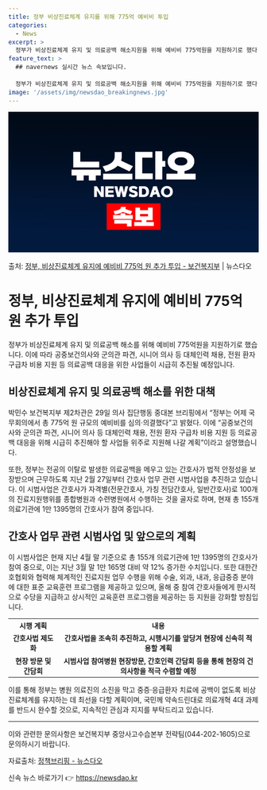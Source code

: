 ```yaml
---
title: 정부 비상진료체계 유지를 위해 775억 예비비 투입
categories:
  - News
excerpt: >
  정부가 비상진료체계 유지 및 의료공백 해소지원을 위해 예비비 775억원을 지원하기로 했다. 박민수 보건복지부…
feature_text: >
  ## navernews 실시간 뉴스 속보입니다.

  정부가 비상진료체계 유지 및 의료공백 해소지원을 위해 예비비 775억원을 지원하기로 했다. 박민수 보건복지부…
image: '/assets/img/newsdao_breakingnews.jpg'
---
```


![뉴스다오 속보](/assets/img/newsdao_breakingnews.jpg)

<p>출처: <a href="https://newsdao.kr/3942" rel="dofollow">정부, 비상진료체계 유지에 예비비 775억 원 추가 투입 - 보건복지부</a> | 뉴스다오</p>

<h1>정부, 비상진료체계 유지에 예비비 775억 원 추가 투입</h1>

<p data-ke-size="size16">정부가 비상진료체계 유지 및 의료공백 해소를 위해 예비비 775억원을 지원하기로 했습니다. 이에 따라 공중보건의사와 군의관 파견, 시니어 의사 등 대체인력 채용, 전원 환자 구급차 비용 지원 등 의료공백 대응을 위한 사업들이 시급히 추진될 예정입니다.</p>

<h2 data-ke-size="size26">비상진료체계 유지 및 의료공백 해소를 위한 대책</h2>

<p data-ke-size="size16">박민수 보건복지부 제2차관은 29일 의사 집단행동 중대본 브리핑에서 “정부는 어제 국무회의에서 총 775억 원 규모의 예비비를 심의·의결했다”고 밝혔다. 이에 “공중보건의사와 군의관 파견, 시니어 의사 등 대체인력 채용, 전원 환자 구급차 비용 지원 등 의료공백 대응을 위해 시급히 추진해야 할 사업들 위주로 지원해 나갈 계획”이라고 설명했습니다.</p>

<p data-ke-size="size16">또한, 정부는 전공의 이탈로 발생한 의료공백을 메우고 있는 간호사가 법적 안정성을 보장받으며 근무하도록 지난 2월 27일부터 간호사 업무 관련 시범사업을 추진하고 있습니다. 이 시범사업은 간호사가 자격별(전문간호사, 가칭 전담간호사, 일반간호사)로 100개의 진료지원행위를 종합병원과 수련병원에서 수행하는 것을 골자로 하며, 현재 총 155개 의료기관에 1만 1395명의 간호사가 참여 중입니다.</p>

<h2 data-ke-size="size26">간호사 업무 관련 시범사업 및 앞으로의 계획</h2>

<p data-ke-size="size16">이 시범사업은 현재 지난 4월 말 기준으로 총 155개 의료기관에 1만 1395명의 간호사가 참여 중으로, 이는 지난 3월 말 1만 165명 대비 약 12% 증가한 수치입니다. 또한 대한간호협회와 협력해 체계적인 진료지원 업무 수행을 위해 수술, 외과, 내과, 응급중증 분야에 대한 표준 교육훈련 프로그램을 제공하고 있으며, 올해 중 참여 간호사들에게 한시적으로 수당을 지급하고 상시적인 교육훈련 프로그램을 제공하는 등 지원을 강화할 방침입니다.</p>

<table>
  <tr>
    <th>시행 계획</th>
    <th>내용</th>
  </tr>
  <tr>
    <td style="text-align: center; height: 17px;"><b>간호사법 제도화</b></td>
    <td style="text-align: center; height: 17px;"><b>간호사법을 조속히 추진하고, 시행시기를 앞당겨 현장에 신속히 적용할 계획</b></td>
  </tr>
  <tr>
    <td style="text-align: center; height: 17px;"><b>현장 방문 및 간담회</b></td>
    <td style="text-align: center; height: 17px;"><b>시범사업 참여병원 현장방문, 간호인력 간담회 등을 통해 현장의 건의사항을 적극 수렴할 예정</b></td>
  </tr>
</table>

<p data-ke-size="size16">이를 통해 정부는 병원 의료진의 소진을 막고 중증·응급환자 치료에 공백이 없도록 비상진료체계를 유지하는 데 최선을 다할 계획이며, 국민께 약속드린대로 의료개혁 4대 과제를 반드시 완수할 것으로, 지속적인 관심과 지지를 부탁드리고 있습니다.</p>

<hr>

<p data-ke-size="size16">이와 관련한 문의사항은 보건복지부 중앙사고수습본부 전략팀(044-202-1605)으로 문의하시기 바랍니다.</p>

<p data-ke-size="size16">자료출처: <a href="https://newsdao.kr/3942" target="_blank">정책브리핑 - 뉴스다오</a></p> 

신속 뉴스 바로가기 👉 <a href="https://newsdao.kr" rel="dofollow">https://newsdao.kr</a>


